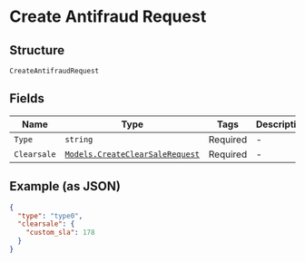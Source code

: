 
# Create Antifraud Request

## Structure

`CreateAntifraudRequest`

## Fields

| Name | Type | Tags | Description |
|  --- | --- | --- | --- |
| `Type` | `string` | Required | - |
| `Clearsale` | [`Models.CreateClearSaleRequest`](/doc/models/create-clear-sale-request.md) | Required | - |

## Example (as JSON)

```json
{
  "type": "type0",
  "clearsale": {
    "custom_sla": 178
  }
}
```

